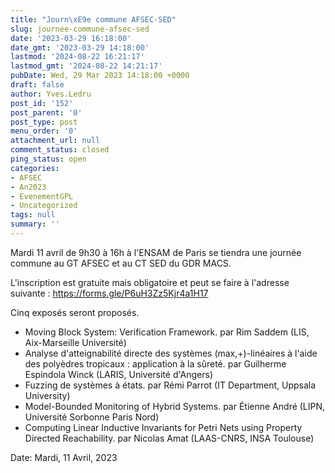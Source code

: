 ```yaml
---
title: "Journ\xE9e commune AFSEC-SED"
slug: journee-commune-afsec-sed
date: '2023-03-29 16:18:00'
date_gmt: '2023-03-29 14:18:00'
lastmod: '2024-08-22 16:21:17'
lastmod_gmt: '2024-08-22 14:21:17'
pubDate: Wed, 29 Mar 2023 14:18:00 +0000
draft: false
author: Yves.Ledru
post_id: '152'
post_parent: '0'
post_type: post
menu_order: '0'
attachment_url: null
comment_status: closed
ping_status: open
categories:
- AFSEC
- An2023
- EvenementGPL
- Uncategorized
tags: null
summary: ''
---
```


Mardi 11 avril de 9h30 à 16h à l'ENSAM de Paris se tiendra une journée commune au GT AFSEC et au CT SED du GDR MACS.

L'inscription est gratuite mais obligatoire et peut se faire à l'adresse suivante : <https://forms.gle/P6uH3Zz5Kjr4a1H17>

Cinq exposés seront proposés.

  * Moving Block System: Verification Framework. par Rim Saddem (LIS, Aix-Marseille Université)
  * Analyse d'atteignabilité directe des systèmes (max,+)-linéaires à l'aide des polyèdres tropicaux : application à la sûreté. par Guilherme Espindola Winck (LARIS, Université d'Angers)
  * Fuzzing de systèmes à états. par Rémi Parrot (IT Department, Uppsala University)
  * Model-Bounded Monitoring of Hybrid Systems. par Étienne André (LIPN, Université Sorbonne Paris Nord)
  * Computing Linear Inductive Invariants for Petri Nets using Property Directed Reachability. par Nicolas Amat (LAAS-CNRS, INSA Toulouse)



Date: Mardi, 11 Avril, 2023
